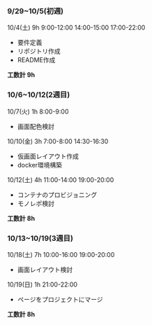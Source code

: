 ### 9/29~10/5(初週) 
10/4(土) 9h
9:00-12:00
14:00-15:00
17:00-22:00

- 要件定義
- リポジトリ作成
- README作成

**工数計 9h**

### 10/6~10/12(2週目) 
10/7(火) 1h
8:00-9:00

- 画面配色検討

10/10(金) 3h
7:00-8:00
14:30-16:30

- 仮画面レイアウト作成
- docker環境構築

10/12(土) 4h
11:00-14:00
19:00-20:00

- コンテナのプロビジョニング
- モノレポ検討

**工数計 8h**


### 10/13~10/19(3週目)
10/18(土) 7h
10:00-16:00
19:00-20:00

- 画面レイアウト検討

10/19(日) 1h
21:00-22:00

- ページをプロジェクトにマージ

**工数計 8h**
